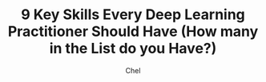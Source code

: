 ---
layout: post
author: Chel
title: 9 Key Skills Every Deep Learning Practitioner Should Have (How many in the List do you Have?)
seo: deep learning deep learner data scientist skills for kaggle deep learning deep learning beginner skills for deep learner time management skills for data scientist.
description: 
img-src: ../assets\images\Blog\firstproject-cv
---